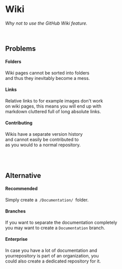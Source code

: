 
# Wiki

*Why not to use the GitHub Wiki feature.*

<br>

## Problems

#### Folders

Wiki pages cannot be sorted into folders <br>
and thus they inevitably become a mess. 

#### Links

Relative links to for example images don't work <br>
on wiki pages, this means you will end up with <br>
markdown cluttered full of long absolute links.
    
#### Contributing

Wikis have a separate version history <br>
and cannot easily be contributed to <br>
as you would to a normal repository.

<br>
<br>

## Alternative

#### Recommended

Simply create a  `/Documentation/`  folder.

#### Branches

If you want to separate the documentation completely <br>
you may want to create a `Documentation` branch.

#### Enterprise

In case you have a lot of documentation and <br>
yourrepository is part of an organization, you <br>
could also create a dedicated repository for it.

<br>
